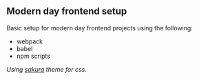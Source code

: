 ## Modern day frontend setup

Basic setup for modern day frontend projects using the following:

- webpack
- babel
- npm scripts

_Using [sakura](https://github.com/oxalorg/sakura) theme for css._
